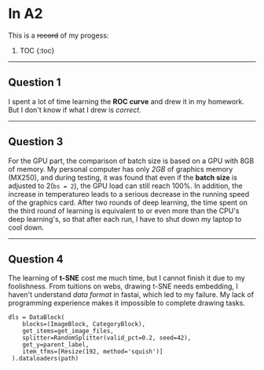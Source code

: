 # In A2

This is a ~~record~~ of my progess:

1. TOC
{:toc}

***

## Question 1

I spent a lot of time learning the **ROC curve** and drew it in my homework. But I don't know if what I drew is *correct*.

***

## Question 3

For the GPU part, the comparison of batch size is based on a GPU with 8GB of memory. My personal computer has only *2GB* of graphics memory (MX250), and during testing, it was found that even if the **batch size** is adjusted to 2(`bs = 2`), the GPU load can still reach 100%. In addition, the increase in temperatureo leads to a serious decrease in the running speed of the graphics card. After two rounds of deep learning, the time spent on the third round of learning is equivalent to or even more than the CPU's deep learning's, so that after each run, I have to shut down my laptop to cool down.

***

## Question 4

The learning of **t-SNE** cost me much time, but I cannot finish it due to my foolishness. From tuitions on webs, drawing t-SNE needs embedding, I haven't understand *data format* in fastai, which led to my failure. My lack of programming experience makes it impossible to complete drawing tasks.
```
dls = DataBlock(
    blocks=(ImageBlock, CategoryBlock), 
    get_items=get_image_files, 
    splitter=RandomSplitter(valid_pct=0.2, seed=42),
    get_y=parent_label,
    item_tfms=[Resize(192, method='squish')]
 ).dataloaders(path)
```

